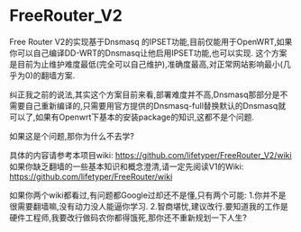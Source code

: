 FreeRouter_V2
=============

Free Router V2的实现基于Dnsmasq  的IPSET功能,目前仅能用于OpenWRT,如果你可以自己编译DD-WRT的Dnsmasq让他启用IPSET功能,也可以实现.
这个方案是目前为止维护难度最低(完全可以自己维护),准确度最高,对正常网站影响最小(几乎为0)的翻墙方案.

纠正我之前的说法,其实这个方案目前来看,部署难度并不高,Dnsmasq那部分是不需要自己重新编译的,只需要用官方提供的Dnsmasq-full替换默认的Dnsmasq就可以了,如果有Openwrt下基本的安装package的知识,这都不是个问题.

如果这是个问题,那你为什么不去学?

具体的内容请参考本项目wiki:
https://github.com/lifetyper/FreeRouter_V2/wiki
如果你缺乏翻墙的一些基本知识和概念澄清,请一定先阅读V1的Wiki:
https://github.com/lifetyper/FreeRouter/wiki

如果你两个wiki都看过,有问题都Google过却还不是懂,只有两个可能:
1.你并不是很需要翻墙嘛,没有动力没人能逼你学习.
2.智商堪忧,建议改行.要知道我的工作是硬件工程师,我要改行做码农你都得饿死,那你还不重新规划一下人生?
